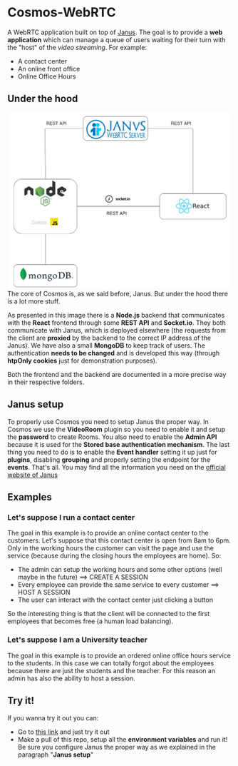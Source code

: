 # Cosmos-WebRTC
A WebRTC application built on top of [Janus](https://github.com/meetecho/janus-gateway).
The goal is to provide a **web application** which can manage a queue of users waiting for their turn with the "host" of the _video streaming_.
For example:
- A contact center
- An online front office
- Online Office Hours

## Under the hood
![Cosmos components](./documentation/images/components.jpg)
The core of Cosmos is, as we said before, Janus. But under the hood there is a lot more stuff.

As presented in this image there is a **Node.js** backend that communicates with the **React** frontend through some **REST API** and **Socket.io**. They both communicate with Janus, which is deployed elsewhere (the requests from the client are **proxied** by the backend to the correct IP address of the Janus).
We have also a small **MongoDB** to keep track of users. The authentication **needs to be changed** and is developed this way (through **htpOnly cookies** just for demonstration purposes).

Both the frontend and the backend are documented in a more precise way in their respective folders.

## Janus setup
To properly use Cosmos you need to setup Janus the proper way.
In Cosmos we use the **VideoRoom** plugin so you need to enable it and setup the **password** to create Rooms.
You also need to enable the **Admin API** because it is used for the **Stored base authentication mechanism**.
The last thing you need to do is to enable the **Event handler** setting it up just for **plugins**, disabling **grouping** and properly setting the endpoint for the **events**.
That's all. You may find all the information you need on the [official website of Janus](https://janus.conf.meetecho.com)

## Examples

### Let's suppose I run a contact center
The goal in this example is to provide an online contact center to the customers.
Let's suppose that this contact center is open from 8am to 6pm. Only in the working hours the customer can visit the page and use the service (because during the closing hours the employees are home). So:
- The admin can setup the working hours and some other options (well maybe in the future) ==> CREATE A SESSION
- Every employee can provide the same service to every customer ==> HOST A SESSION
- The user can interact with the contact center just clicking a button

So the interesting thing is that the client will be connected to the first employees that becomes free (a human load balancing).

### Let's suppose I am a University teacher
The goal in this example is to provide an ordered online office hours service to the students.
In this case we can totally forgot about the employees because there are just the students and the teacher. For this reason an admin has also the ability to host a session.

## Try it!
If you wanna try it out you can:
- Go to [this link](https://cosmos-webrtc.herokuapp.com) and just try it out
- Make a pull of this repo, setup all the **environment variables** and run it! Be sure you configure Janus the proper way as we explained in the paragraph "**Janus setup**"